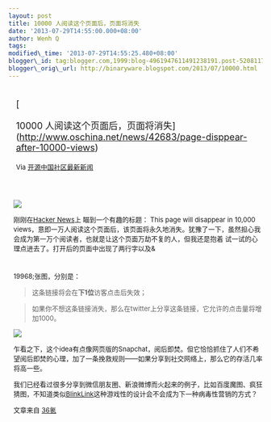 ```yaml
--- 
layout: post 
title: 10000 人阅读这个页面后，页面将消失 
date: '2013-07-29T14:55:00.000+08:00' 
author: Wenh Q
tags:
modified\_time: '2013-07-29T14:55:25.480+08:00' 
blogger\_id: tag:blogger.com,1999:blog-4961947611491238191.post-5208117550488974230
blogger\_orig\_url: http://binaryware.blogspot.com/2013/07/10000.html
---
```

<div style="margin: 10px; padding: 5px;">

<div style="font-size: 18px;">

[

10000
人阅读这个页面后，页面将消失](http://www.oschina.net/news/42683/page-disppear-after-10000-views)

</div>

<div style="font-size: 13px;">

Via [开源中国社区最新新闻](http://www.oschina.net/?from=rss)

</div>

</div>

<div style="font-size: 13px; padding: 15px 0 10px 10px;">

![](http://static.oschina.net/uploads/img/201307/29063634_UwRV.jpg)

刚刚在[Hacker News](https://news.ycombinator.com/item?id=6114023)上
瞄到一个有趣的标题： This page will disappear in 10,000
views，意即一万人阅读这个页面后，该页面将永久地消失。犹豫了一下，虽然担心我会成为第一万个阅读者，也就是让这个页面万劫不复的人，但我还是抱着
试一试的心理点进去了。打开后的页面中出现了两行字以及&
#
19968;张图，分别是：

> 这条链接将会在**下1位**访客点击后失效；

> 如果你不想这条链接消失，那么在twitter上分享这条链接，它允许的点击量将增加1000。

![](http://static.oschina.net/uploads/img/201307/29063634_HB7x.png)

乍看之下，这个idea有点像网页版的Snapchat，阅后即焚。但它恰恰抓住了人们不希望阅后即焚的心理，加了一条挽救规则——如果分享到社交网络上，那么它的存活几率将高一些。

我们已经看过很多分享到微信朋友圈、新浪微博而火起来的例子，比如百度魔图、疯狂猜图，不知道类似[BlinkLink](http://blinklink.me/)这种游戏性的设计会不会成为下一种病毒性营销的方式？

文章来自 [36氪](http://www.36kr.com/)

</div>
